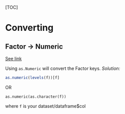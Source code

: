 [TOC]

# Converting

## Factor -> Numeric

[See link](https://stackoverflow.com/questions/3418128/how-to-convert-a-factor-to-an-integer-numeric-without-a-loss-of-information)

Using `as.Numeric` will convert the Factor keys. *Solution:*

```R
as.numeric(levels(f))[f]
```

OR

```
as.numeric(as.character(f))
```

where `f` is your dataset/dataframe$col